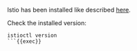 
Istio has been installed like described [here](https://istio.io/latest/docs/setup/getting-started).

Check the installed version:

```plain
istioctl version
```{{exec}}
